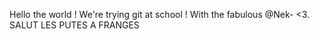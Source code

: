 Hello the world ! We're trying git at school ! With the fabulous @Nek- <3.
SALUT LES PUTES A FRANGES
